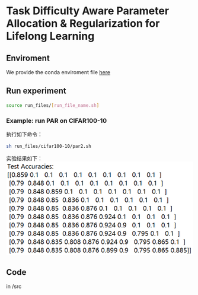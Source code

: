 # Task Difficulty Aware Parameter Allocation & Regularization for Lifelong Learning
## Enviroment
We provide the conda enviroment file [here](./CondaEnv.yml)

## Run experiment
```bash
source run_files/[run_file_name.sh]
```

### Example: run PAR on CIFAR100-10
执行如下命令：
```bash
sh run_files/cifar100-10/par2.sh
```
实验结果如下：
![](results.png)

## Code
in /src
